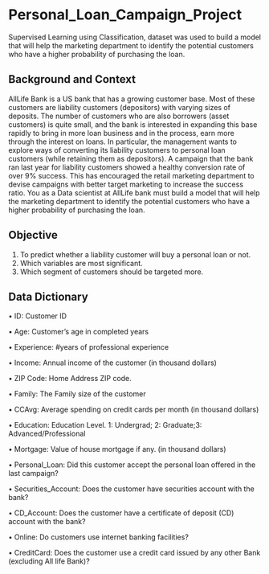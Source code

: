 # Personal_Loan_Campaign_Project
Supervised Learning using Classification, dataset was used to build a model that will help the marketing department to identify the potential customers who have a higher probability of purchasing the loan. 

## Background and Context
AllLife Bank is a US bank that has a growing customer base. Most of these customers are liability customers (depositors) with varying sizes of deposits. The number of customers who are also borrowers (asset customers) is quite small, and the bank is interested in expanding this base rapidly to bring in more loan business and in the process, earn more through the interest on loans. In particular, the management wants to explore ways of converting its liability customers to personal loan customers (while retaining them as depositors).
A campaign that the bank ran last year for liability customers showed a healthy conversion rate of over 9% success. This has encouraged the retail marketing department to devise campaigns with better target marketing to increase the success ratio.
You as a Data scientist at AllLife bank must build a model that will help the marketing department to identify the potential customers who have a higher probability of purchasing the loan.
## Objective
1.	To predict whether a liability customer will buy a personal loan or not.
2.	Which variables are most significant.
3.	Which segment of customers should be targeted more.
## Data Dictionary
• ID: Customer ID

• Age: Customer’s age in completed years

• Experience: #years of professional experience

• Income: Annual income of the customer (in thousand dollars)

• ZIP Code: Home Address ZIP code.

• Family: The Family size of the customer

• CCAvg: Average spending on credit cards per month (in thousand dollars)

• Education: Education Level. 1: Undergrad; 2: Graduate;3: Advanced/Professional

• Mortgage: Value of house mortgage if any. (in thousand dollars)

• Personal_Loan: Did this customer accept the personal loan offered in the last campaign?

• Securities_Account: Does the customer have securities account with the bank?

• CD_Account: Does the customer have a certificate of deposit (CD) account with the bank?

• Online: Do customers use internet banking facilities?

• CreditCard: Does the customer use a credit card issued by any other Bank (excluding All life Bank)?
